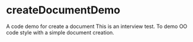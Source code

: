 createDocumentDemo
==================

A code demo for create a document
This is an interview test. To demo OO code style with a simple document creation.
